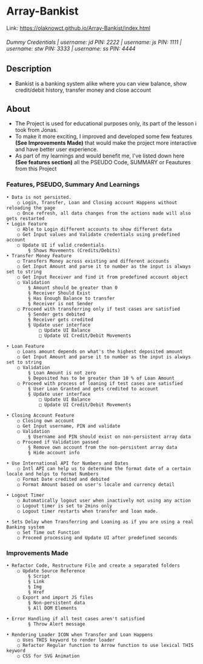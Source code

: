 # Array-Bankist

Link: https://olaknowct.github.io/Array-Bankist/index.html

###### Dummy Credentials | username: jd PIN: 2222 | username: js PIN: 1111 | username: stw PIN: 3333 | username: ss PIN: 4444

## Description

- Bankist is a banking system alike where you can view balance, show credit/debit history, transfer money and close account

## About

- The Project is used for educational purposes only, its part of the lesson i took from Jonas.
- To make it more exciting, I improved and developed some few features **(See Improvements Made)** that would make the project more interactive and have better user experience.
- As part of my learnings and would benefit me, I've listed down here **(See features section)** all the PSEUDO Code, SUMMARY or Feautures from this Project

### Features, PSEUDO, Summary And Learnings

    • Data is not persisted.
    	○ Login, Transfer, Loan and Closing account Happens without reloading the page
    	○ Once refresh, all data changes from the actions made will also gets restarted
    • Login Feature
    	○ Able to Login different accounts to show different data
    	○ Get Input values and Validate credentials using predefined account
    	○ Update UI if valid credentials
    		§ Shows Movements (Credits/Debits)
    • Transfer Money Feature
    	○ Transfers Money across existing and different accounts
    	○ Get Input Amount and parse it to number as the input is always set to string
    	○ Get Input Receiver and find it from predefined account object
    	○ Validation
    		§ Amount should be greater than 0
    		§ Receiver Should Exist
    		§ Has Enough Balance to transfer
    		§ Receiver is not Sender
    	○ Proceed with transferring only if test cases are satisfied
    		§ Sender gets debited
    		§ Receiver gets credited
    		§ Update user interface
    			□ Update UI Balance
    			□ Update UI Credit/Debit Movements

    • Loan Feature
    	○ Loans amount depends on what's the highest deposited amount
    	○ Get Input Amount and parse it to number as the input is always set to string
    	○ Validation
    		§ Loan Amount is not zero
    		§ Deposited has to be greater than 10 % of Loan Amount
    	○ Proceed with process of loaning if test cases are satisfied
    		§ User Loan Granted and gets credited to account
    		§ Update user interface
    			□ Update UI Balance
    			□ Update UI Credit/Debit Movements

    • Closing Account Feature
    	○ Closing own account
    	○ Get Input username, PIN and validate
    	○ Validation
    		§ Username and PIN should exist on non-persistent array data
    	○ Proceed if Validation passed
    		§ Remove own account from the non-persistent array data
    		§ Hide account info

    • Use International API for Numbers and Dates
    	○ Intl API can help us to determine the format date of a certain locale and helps to format Numbers
    	○ Format Date credited and debited
    	○ Format Amount based on user's locale and currency detail

    • Logout Timer
    	○ Automatically logout user when inactively not using any action
    	○ Logout timer is set to 2mins only
    	○ Logout timer restarts when transfer and loan made.

    • Sets Delay when Transferring and Loaning as if you are using a real Banking system
    	○ Set Time out Function
    	○ Proceed processing and Update UI after predefined seconds

### Improvements Made

    • Refactor Code, Restructure File and create a separated folders
    	○ Update Source Reference
    		§ Script
    		§ Link
    		§ Img
    		§ Href
    	○ Export and import JS files
    		§ Non-persistent data
    		§ All DOM Elements

    • Error Handling if all test cases aren't satisfied
            § Throw Alert message

    • Rendering Loader ICON when Transfer and Loan Happens
    	○ Uses THIS keyword to render loader
    	○ Refactor Regular function to Arrow function to use lexical THIS keyword
    	○ CSS for SVG Animation
